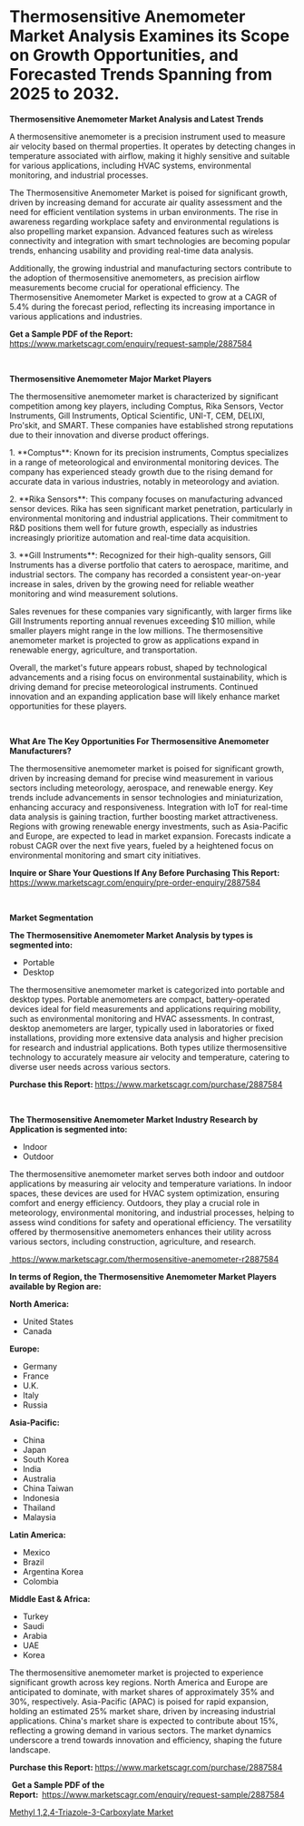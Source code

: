 <p><h1>Thermosensitive Anemometer Market Analysis Examines its Scope on Growth Opportunities, and Forecasted Trends Spanning from 2025 to 2032.</h1></p><p><strong>Thermosensitive Anemometer Market Analysis and Latest Trends</strong></p>
<p><p>A thermosensitive anemometer is a precision instrument used to measure air velocity based on thermal properties. It operates by detecting changes in temperature associated with airflow, making it highly sensitive and suitable for various applications, including HVAC systems, environmental monitoring, and industrial processes. </p><p>The Thermosensitive Anemometer Market is poised for significant growth, driven by increasing demand for accurate air quality assessment and the need for efficient ventilation systems in urban environments. The rise in awareness regarding workplace safety and environmental regulations is also propelling market expansion. Advanced features such as wireless connectivity and integration with smart technologies are becoming popular trends, enhancing usability and providing real-time data analysis. </p><p>Additionally, the growing industrial and manufacturing sectors contribute to the adoption of thermosensitive anemometers, as precision airflow measurements become crucial for operational efficiency. The Thermosensitive Anemometer Market is expected to grow at a CAGR of 5.4% during the forecast period, reflecting its increasing importance in various applications and industries.</p></p>
<p><strong>Get a Sample PDF of the Report:&nbsp;</strong> <a href="https://www.marketscagr.com/enquiry/request-sample/2887584?utm_campaign=2924&utm_medium=2&utm_source=Github&utm_content=ia&utm_term=14032025&utm_id=thermosensitive-anemometer">https://www.marketscagr.com/enquiry/request-sample/2887584</a></p>
<p>&nbsp;</p>
<p><strong>Thermosensitive Anemometer Major Market Players</strong></p>
<p><p>The thermosensitive anemometer market is characterized by significant competition among key players, including Comptus, Rika Sensors, Vector Instruments, Gill Instruments, Optical Scientific, UNI-T, CEM, DELIXI, Pro'skit, and SMART. These companies have established strong reputations due to their innovation and diverse product offerings.</p><p>1. **Comptus**: Known for its precision instruments, Comptus specializes in a range of meteorological and environmental monitoring devices. The company has experienced steady growth due to the rising demand for accurate data in various industries, notably in meteorology and aviation.</p><p>2. **Rika Sensors**: This company focuses on manufacturing advanced sensor devices. Rika has seen significant market penetration, particularly in environmental monitoring and industrial applications. Their commitment to R&D positions them well for future growth, especially as industries increasingly prioritize automation and real-time data acquisition.</p><p>3. **Gill Instruments**: Recognized for their high-quality sensors, Gill Instruments has a diverse portfolio that caters to aerospace, maritime, and industrial sectors. The company has recorded a consistent year-on-year increase in sales, driven by the growing need for reliable weather monitoring and wind measurement solutions.</p><p>Sales revenues for these companies vary significantly, with larger firms like Gill Instruments reporting annual revenues exceeding $10 million, while smaller players might range in the low millions. The thermosensitive anemometer market is projected to grow as applications expand in renewable energy, agriculture, and transportation. </p><p>Overall, the market's future appears robust, shaped by technological advancements and a rising focus on environmental sustainability, which is driving demand for precise meteorological instruments. Continued innovation and an expanding application base will likely enhance market opportunities for these players.</p></p>
<p>&nbsp;</p>
<p><strong>What Are The Key Opportunities For Thermosensitive Anemometer Manufacturers?</strong></p>
<p><p>The thermosensitive anemometer market is poised for significant growth, driven by increasing demand for precise wind measurement in various sectors including meteorology, aerospace, and renewable energy. Key trends include advancements in sensor technologies and miniaturization, enhancing accuracy and responsiveness. Integration with IoT for real-time data analysis is gaining traction, further boosting market attractiveness. Regions with growing renewable energy investments, such as Asia-Pacific and Europe, are expected to lead in market expansion. Forecasts indicate a robust CAGR over the next five years, fueled by a heightened focus on environmental monitoring and smart city initiatives.</p></p>
<p><strong>Inquire or Share Your Questions If Any Before Purchasing This Report:</strong> <a href="https://www.marketscagr.com/enquiry/pre-order-enquiry/2887584?utm_campaign=2924&utm_medium=2&utm_source=Github&utm_content=ia&utm_term=14032025&utm_id=thermosensitive-anemometer">https://www.marketscagr.com/enquiry/pre-order-enquiry/2887584</a></p>
<p>&nbsp;</p>
<p><strong>Market Segmentation</strong></p>
<p><strong>The Thermosensitive Anemometer Market Analysis by types is segmented into:</strong></p>
<p><ul><li>Portable</li><li>Desktop</li></ul></p>
<p><p>The thermosensitive anemometer market is categorized into portable and desktop types. Portable anemometers are compact, battery-operated devices ideal for field measurements and applications requiring mobility, such as environmental monitoring and HVAC assessments. In contrast, desktop anemometers are larger, typically used in laboratories or fixed installations, providing more extensive data analysis and higher precision for research and industrial applications. Both types utilize thermosensitive technology to accurately measure air velocity and temperature, catering to diverse user needs across various sectors.</p></p>
<p><strong>Purchase this Report:&nbsp;</strong><a href="https://www.marketscagr.com/purchase/2887584?utm_campaign=2924&utm_medium=2&utm_source=Github&utm_content=ia&utm_term=14032025&utm_id=thermosensitive-anemometer">https://www.marketscagr.com/purchase/2887584</a></p>
<p>&nbsp;</p>
<p><strong>The Thermosensitive Anemometer Market Industry Research by Application is segmented into:</strong></p>
<p><ul><li>Indoor</li><li>Outdoor</li></ul></p>
<p><p>The thermosensitive anemometer market serves both indoor and outdoor applications by measuring air velocity and temperature variations. In indoor spaces, these devices are used for HVAC system optimization, ensuring comfort and energy efficiency. Outdoors, they play a crucial role in meteorology, environmental monitoring, and industrial processes, helping to assess wind conditions for safety and operational efficiency. The versatility offered by thermosensitive anemometers enhances their utility across various sectors, including construction, agriculture, and research.</p></p>
<p><a href="https://www.marketscagr.com/thermosensitive-anemometer-r2887584?utm_campaign=2924&utm_medium=2&utm_source=Github&utm_content=ia&utm_term=14032025&utm_id=thermosensitive-anemometer">&nbsp;https://www.marketscagr.com/thermosensitive-anemometer-r2887584</a></p>
<p><strong>In terms of Region, the Thermosensitive Anemometer Market Players available by Region are:</strong></p>
<p>
    <p> <strong> North America: </strong>
        <ul>
            <li>United States</li>
            <li>Canada</li>
        </ul>
        </p> 
    <p> <strong> Europe: </strong>
        <ul>
            <li>Germany</li>
            <li>France</li>
            <li>U.K.</li>
            <li>Italy</li>
            <li>Russia</li>
        </ul>
        </p> 
    <p> <strong> Asia-Pacific: </strong>
        <ul>
            <li>China</li>
            <li>Japan</li>
            <li>South Korea</li>
            <li>India</li>
            <li>Australia</li>
            <li>China Taiwan</li>
            <li>Indonesia</li>
            <li>Thailand</li>
            <li>Malaysia</li>
        </ul>
        </p> 
    <p> <strong> Latin America: </strong>
        <ul>
            <li>Mexico</li>
            <li>Brazil</li>
            <li>Argentina Korea</li>
            <li>Colombia</li>
        </ul>
        </p> 
    <p> <strong> Middle East & Africa: </strong>
        <ul>
            <li>Turkey</li>
            <li>Saudi</li>
            <li>Arabia</li>
            <li>UAE</li>
            <li>Korea</li>
        </ul>
    </p>
    </p>
<p><p>The thermosensitive anemometer market is projected to experience significant growth across key regions. North America and Europe are anticipated to dominate, with market shares of approximately 35% and 30%, respectively. Asia-Pacific (APAC) is poised for rapid expansion, holding an estimated 25% market share, driven by increasing industrial applications. China's market share is expected to contribute about 15%, reflecting a growing demand in various sectors. The market dynamics underscore a trend towards innovation and efficiency, shaping the future landscape.</p></p>
<p><strong>Purchase this Report: </strong><a href="https://www.marketscagr.com/purchase/2887584?utm_campaign=2924&utm_medium=2&utm_source=Github&utm_content=ia&utm_term=14032025&utm_id=thermosensitive-anemometer">https://www.marketscagr.com/purchase/2887584</a></p>
<p>&nbsp;<strong>Get a Sample PDF of the Report:&nbsp;&nbsp;</strong><a href="https://www.marketscagr.com/enquiry/request-sample/2887584?utm_campaign=2924&utm_medium=2&utm_source=Github&utm_content=ia&utm_term=14032025&utm_id=thermosensitive-anemometer">https://www.marketscagr.com/enquiry/request-sample/2887584</a></p>
<p><strong></strong></p>
<p><p><a href="https://github.com/xtysizov/Market-Research-Report-List-1/blob/main/methyl-124-triazole-3-carboxylate-market.md?utm_campaign=2924&utm_medium=2&utm_source=Github&utm_content=ia&utm_term=14032025&utm_id=thermosensitive-anemometer">Methyl 1,2,4-Triazole-3-Carboxylate Market</a></p></p>